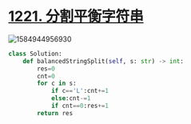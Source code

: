 # [1221. 分割平衡字符串](https://leetcode-cn.com/problems/split-a-string-in-balanced-strings/)

![1584944956930](C:\Users\75043\AppData\Roaming\Typora\typora-user-images\1584944956930.png)

```python
class Solution:
    def balancedStringSplit(self, s: str) -> int:
        res=0
        cnt=0
        for c in s:
            if c=='L':cnt+=1
            else:cnt-=1
            if cnt==0:res+=1
        return res
    
```

